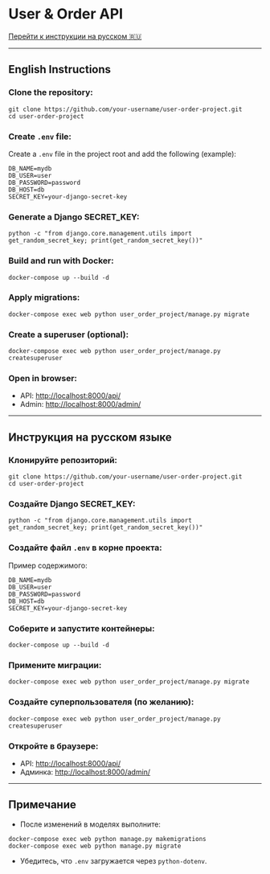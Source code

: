# User & Order API

[Перейти к инструкции на русском 🇷🇺](#инструкция-на-русском-языке)

---

## English Instructions

### Clone the repository:
```
git clone https://github.com/your-username/user-order-project.git
cd user-order-project
```

### Create `.env` file:
Create a `.env` file in the project root and add the following (example):
```
DB_NAME=mydb
DB_USER=user
DB_PASSWORD=password
DB_HOST=db
SECRET_KEY=your-django-secret-key
```

### Generate a Django SECRET_KEY:
```
python -c "from django.core.management.utils import get_random_secret_key; print(get_random_secret_key())"
```

### Build and run with Docker:
```
docker-compose up --build -d
```

### Apply migrations:
```
docker-compose exec web python user_order_project/manage.py migrate
```

### Create a superuser (optional):
```
docker-compose exec web python user_order_project/manage.py createsuperuser
```

### Open in browser:
- API: [http://localhost:8000/api/](http://localhost:8000/api/)
- Admin: [http://localhost:8000/admin/](http://localhost:8000/admin/)

---

## Инструкция на русском языке

### Клонируйте репозиторий:
```
git clone https://github.com/your-username/user-order-project.git
cd user-order-project
```

### Создайте Django SECRET_KEY:
```
python -c "from django.core.management.utils import get_random_secret_key; print(get_random_secret_key())"
```

### Создайте файл `.env` в корне проекта:
Пример содержимого:
```
DB_NAME=mydb
DB_USER=user
DB_PASSWORD=password
DB_HOST=db
SECRET_KEY=your-django-secret-key
```

### Соберите и запустите контейнеры:
```
docker-compose up --build -d
```

### Примените миграции:
```
docker-compose exec web python user_order_project/manage.py migrate
```

### Создайте суперпользователя (по желанию):
```
docker-compose exec web python user_order_project/manage.py createsuperuser
```

### Откройте в браузере:
- API: [http://localhost:8000/api/](http://localhost:8000/api/)
- Админка: [http://localhost:8000/admin/](http://localhost:8000/admin/)

---

## Примечание

- После изменений в моделях выполните:
```
docker-compose exec web python manage.py makemigrations
docker-compose exec web python manage.py migrate
```

- Убедитесь, что `.env` загружается через `python-dotenv`.

